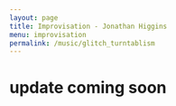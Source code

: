 ```yaml
---
layout: page
title: Improvisation - Jonathan Higgins
menu: improvisation
permalink: /music/glitch_turntablism
---
```


# update coming soon